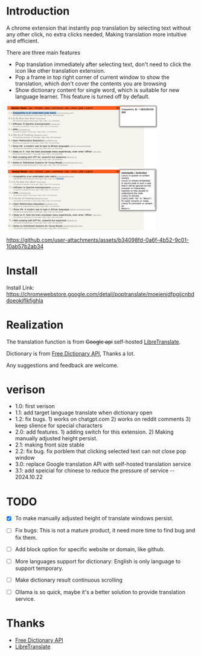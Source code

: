 # Introduction
A chrome extension that instantly pop translation by selecting text without any other click, no extra clicks needed, Making translation more intuitive and efficient.

There are three main features
+ Pop translation immediately after selecting text, don't need to click the icon like other translation extension.
+ Pop a frame in top right corner of current window to show the translation, which don't cover the contents you are browsing
+ Show dictionary content for single word, which is suitable for new language learner. This feature is turned off by default.


<div id="pictures">
  <img src="images/readme-demo-1.png" width="400px" >
  <img src="images/readme-demo-2.png" width="400px" >
</div>

https://github.com/user-attachments/assets/b34098fd-0a6f-4b52-9c01-10ab57b2ab34

# Install

Install Link: https://chromewebstore.google.com/detail/poptranslate/moejenjdfpgijcnbddoeokjflkfighla

# Realization
The translation function is from ~~Google api~~ self-hosted [LibreTranslate](https://github.com/LibreTranslate/LibreTranslate). 

Dictionary is from [Free Dictionary API](https://dictionaryapi.dev), Thanks a lot.

Any suggestions and feedback are welcome.

# verison
+ 1.0: first verison
+ 1.1: add target language translate when dictionary open
+ 1.2: fix bugs. 1) works on chatgpt.com 2) works on reddit comments 3) keep slience for special characters
+ 2.0: add features. 1) adding switch for this extension. 2) Making manually adjusted height persist.
+ 2.1: making front size stable
+ 2.2: fix bug. fix porblem that clicking selected text can not close pop window
+ 3.0: replace Google translation API with self-hosted translation service 
+ 3.1: add speicial for chinese to reduce the pressure of service -- 2024.10.22

# TODO
- [x] To make manually adjusted height of translate windows persist.
- [ ] Fix bugs: This is not a mature product, it need more time to find bug and fix them.
- [ ] Add block option for specific website or domain, like github.
- [ ] More languages support for dictionary: English is only language to support temporary.
- [ ] Make dictionary result continuous scrolling
- [ ] Ollama is so quick, maybe it's a better solution to provide translation service.


# Thanks
+ [Free Dictionary API](https://dictionaryapi.dev)
+ [LibreTranslate](https://github.com/LibreTranslate/LibreTranslate)
